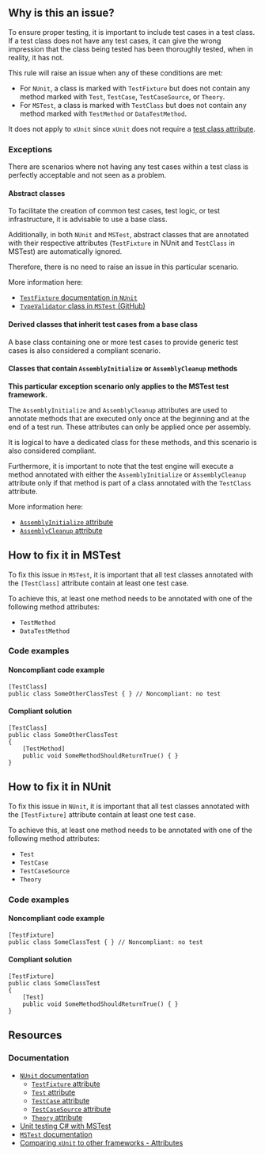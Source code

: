 ## Why is this an issue?

To ensure proper testing, it is important to include test cases in a test class. If a test class does not have any test cases, it can give the
wrong impression that the class being tested has been thoroughly tested, when in reality, it has not.

This rule will raise an issue when any of these conditions are met:

-  For `NUnit`, a class is marked with `TestFixture` but does not contain any method marked with `Test`,
  `TestCase`, `TestCaseSource`, or `Theory`.
-  For `MSTest`, a class is marked with `TestClass` but does not contain any method marked with `TestMethod` or
  `DataTestMethod`.

It does not apply to `xUnit` since `xUnit` does not require a [test
class attribute](https://xunit.net/docs/comparisons#attributes).

### Exceptions

There are scenarios where not having any test cases within a test class is perfectly acceptable and not seen as a problem.

#### Abstract classes

To facilitate the creation of common test cases, test logic, or test infrastructure, it is advisable to use a base class.

Additionally, in both `NUnit` and `MSTest`, abstract classes that are annotated with their respective attributes
(`TestFixture` in NUnit and `TestClass` in MSTest) are automatically ignored.

Therefore, there is no need to raise an issue in this particular scenario.

More information here:

-  [`TestFixture` documentation in
  `NUnit`](https://docs.nunit.org/articles/nunit/writing-tests/attributes/testfixture.html)
-  [`TypeValidator` class in `MSTest` (GitHub)](https://github.com/microsoft/testfx/blob/0f19160cc319338ef6e23acb320da1562b40decd/src/Adapter/MSTest.TestAdapter/Discovery/TypeValidator.cs#L86-L97)

#### Derived classes that inherit test cases from a base class

A base class containing one or more test cases to provide generic test cases is also considered a compliant scenario.

#### Classes that contain `AssemblyInitialize` or `AssemblyCleanup` methods

**This particular exception scenario only applies to the MSTest test framework.**

The `AssemblyInitialize` and `AssemblyCleanup` attributes are used to annotate methods that are executed only once at the
beginning and at the end of a test run. These attributes can only be applied once per assembly.

It is logical to have a dedicated class for these methods, and this scenario is also considered compliant.

Furthermore, it is important to note that the test engine will execute a method annotated with either the `AssemblyInitialize` or
`AssemblyCleanup` attribute only if that method is part of a class annotated with the `TestClass` attribute.

More information here:

-  [`AssemblyInitialize`
  attribute](https://learn.microsoft.com/en-us/previous-versions/visualstudio/visual-studio-2008/ms245278%28v=vs.90%29)
-  [`AssemblyCleanup`
  attribute](https://learn.microsoft.com/en-us/previous-versions/visualstudio/visual-studio-2008/ms245265%28v=vs.90%29)

## How to fix it in MSTest

To fix this issue in `MSTest`, it is important that all test classes annotated with the `[TestClass]` attribute contain at
least one test case.

To achieve this, at least one method needs to be annotated with one of the following method attributes:

-  `TestMethod`
-  `DataTestMethod`

### Code examples

#### Noncompliant code example

    [TestClass]
    public class SomeOtherClassTest { } // Noncompliant: no test

#### Compliant solution

    [TestClass]
    public class SomeOtherClassTest
    {
        [TestMethod]
        public void SomeMethodShouldReturnTrue() { }
    }

## How to fix it in NUnit

To fix this issue in `NUnit`, it is important that all test classes annotated with the `[TestFixture]` attribute contain at
least one test case.

To achieve this, at least one method needs to be annotated with one of the following method attributes:

-  `Test`
-  `TestCase`
-  `TestCaseSource`
-  `Theory`

### Code examples

#### Noncompliant code example

    [TestFixture]
    public class SomeClassTest { } // Noncompliant: no test

#### Compliant solution

    [TestFixture]
    public class SomeClassTest
    {
        [Test]
        public void SomeMethodShouldReturnTrue() { }
    }

## Resources

### Documentation

-  [`NUnit` documentation](https://docs.nunit.org/articles/nunit/intro.html)
    - [`TestFixture` attribute](https://docs.nunit.org/articles/nunit/writing-tests/attributes/testfixture.html)
    - [`Test` attribute](https://docs.nunit.org/articles/nunit/writing-tests/attributes/test.html)
    - [`TestCase` attribute](https://docs.nunit.org/articles/nunit/writing-tests/attributes/testcase.html)
    - [`TestCaseSource` attribute](https://docs.nunit.org/articles/nunit/writing-tests/attributes/testcasesource.html)
    - [`Theory` attribute](https://docs.nunit.org/articles/nunit/writing-tests/attributes/theory.html)
-  [Unit testing C# with MSTest](https://learn.microsoft.com/en-us/dotnet/core/testing/unit-testing-with-mstest)
-  [`MSTest` documentation](https://github.com/microsoft/testfx/blob/main/docs/README.md)
-  [Comparing `xUnit` to other frameworks - Attributes](https://xunit.net/docs/comparisons#attributes)